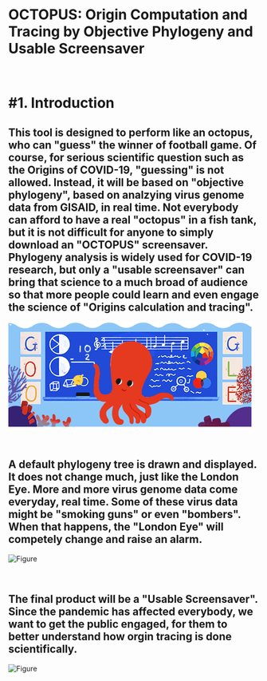 # OCTOPUS: Origin Computation and Tracing by Objective Phylogeny and Usable Screensaver 

<br/>


# #1. Introduction

## This tool is designed to perform like an octopus, who can "guess" the winner of football game. Of course, for serious scientific question such as the Origins of COVID-19, "guessing" is not allowed. Instead, it will be based on "objective phylogeny", based on analzying virus genome data from GISAID, in real time. Not everybody can afford to have a real "octopus" in a fish tank, but it is not difficult for anyone to simply download an "OCTOPUS" screensaver. Phylogeny analysis is widely used for COVID-19 research, but only a "usable screensaver" can bring that science to a much broad of audience so that more people could learn and even engage the science of "Origins calculation and tracing".
 

![Figure](./images/octopus.gif)

<br/>

## A default phylogeny tree is drawn and displayed. It does not change much, just like the London Eye. More and more virus genome data come everyday, real time. Some of these virus data might be "smoking guns" or even "bombers". When that happens, the "London Eye" will competely change and raise an alarm.  

![Figure](./images/londoneye.gif)

<br/>

## The final product will be a "Usable Screensaver". Since the pandemic has affected everybody, we want to get the public engaged, for them to better understand how orgin tracing is done scientifically. 

![Figure](./images/screensaver.gif)

